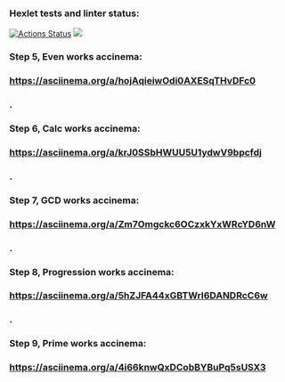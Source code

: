 ### Hexlet tests and linter status:
[![Actions Status](https://github.com/brainLogOut/java-project-61/actions/workflows/hexlet-check.yml/badge.svg)](https://github.com/brainLogOut/java-project-61/actions)
<a href="https://codeclimate.com/github/brainLogOut/java-project-61/maintainability"><img src="https://api.codeclimate.com/v1/badges/53d7470ce593a177ca86/maintainability" /></a>

### Step 5, Even works accinema:
### https://asciinema.org/a/hojAqieiwOdi0AXESqTHvDFc0
### .
### Step 6, Calc works accinema:
### https://asciinema.org/a/krJ0SSbHWUU5U1ydwV9bpcfdj
### .
### Step 7, GCD works accinema:
### https://asciinema.org/a/Zm7Omgckc6OCzxkYxWRcYD6nW
### .
### Step 8, Progression works accinema:
### https://asciinema.org/a/5hZJFA44xGBTWrI6DANDRcC6w
### .
### Step 9, Prime works accinema:
### https://asciinema.org/a/4i66knwQxDCobBYBuPq5sUSX3
